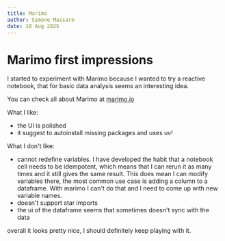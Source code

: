 ```yaml
---
title: Marimo
author: Simone Massaro
date: 10 Aug 2025
---
```


# Marimo first impressions

I started to experiment with Marimo because I wanted to try a reactive notebook, that for basic data analysis seems an interesting idea.

You can check all about Marimo at [marimo.io](https://marimo.io)

What I like:

- the UI is polished
- it suggest to autoinstall missing packages and uses uv!

What I don't like:

- cannot redefine variables. I have developed the habit that a notebook cell needs to be idempotent, which means that I can rerun it as many times and it still gives the same result. This does mean I can modify variables there, the most common use case is adding a column to a dataframe. With marimo I can't do that and I need to come up with new variable names.
- doesn't support star imports
- the ui of the dataframe seems that sometimes doesn't sync with the data

overall it looks pretty nice, I should definitely keep playing with it.
